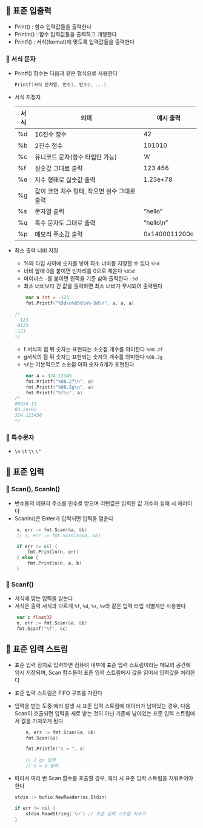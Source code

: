 ## 🎯 표준 입출력

- Print() : 함수 입력값들을 출력한다
- Println() : 함수 입력값들을 출력하고 개행한다
- Printf() : 서식(format)에 맞도록 입력값들을 출력한다

### 📌 서식 문자

- Printf() 함수는 다음과 같은 형식으로 사용한다
    
    ```go
    Printf(서식 문자열, 인수1, 인수2, ...)
    ```
    
- 서식 지정자
    
    
    | **서식** | **의미** | **예시 출력** |
    | --- | --- | --- |
    | %d | 10진수 정수 | 42 |
    | %b | 2진수 정수 | 101010 |
    | %c | 유니코드 문자(정수 타입만 가능) | 'A' |
    | %f | 실숫값 그대로 출력 | 123.456 |
    | %e | 지수 형태로 실숫값 출력 | 1.23e+78 |
    | %g | 값이 크면 지수 형태, 작으면 실수 그대로 출력 |  |
    | %s | 문자열 출력 | “hello” |
    | %q | 특수 문자도 그대로 출력 | “hello\n” |
    | %p | 메모리 주소값 출력 | 0x1400011200c |
- 최소 출력 너비 지정
    - %와 타입 사이에 숫자를 넣어 최소 너비를 지정할 수 있다 `%5d`
    - 너비 앞에 0을 붙이면 빈자리를 0으로 채운다 `%05d`
    - 마이너스 `-`를 붙이면 왼쪽을 기준 삼아 출력한다 `-5d`
    - 최소 너비보다 긴 값을 출력하면 최소 너비가 무시되어 출력된다
    
    ```go
    	var a int = -123
    	fmt.Printf("%5d\n%05d\n%-5d\n", a, a, a)
    	
    /*
     -123
    -0123
    -123 
    */
    ```
    
    - f 서식의 점 뒤 숫자는 표현되는 소숫점 개수를 의미한다 `%08.2f`
    - g서식의 점 뒤 숫자는 표현되는 숫자의 개수를 의미한다 `%08.2g`
    - `%f`는 기본적으로 소숫점 이하 숫자 6개가 표현된다
    
    ```go
    	var a = 324.12345
    	fmt.Printf("%08.2f\n", a)
    	fmt.Printf("%08.2g\n", a)
    	fmt.Printf("%f\n", a)
    /*	
    00324.12
    03.2e+02
    324.123450
    */
    ```
    

### 📌 특수문자

- `\n` `\t` `\\` `\"`

## 🎯 표준 입력

### 📌 Scan(), Scanln()

- 변수들의 메모리 주소를 인수로 받으며 리턴값은 입력한 값 개수와 실패 시 에러이다
- Scanln()은 Enter가 입력되면 입력을 멈춘다

```go
	n, err := fmt.Scan(&a, &b)
	// n, err := fmt.Scanln(&a, &b)

	if err != nil {
		fmt.Println(n, err)
	} else {
		fmt.Println(n, a, b)
	}
```

### 📌 Scanf()

- 서식에 맞는 입력을 받는다
- 서식은 출력 서식과 다르게 `%f`, `%d`, `%s`, `%v`와 같은 입력 타입 식별자만 사용한다

```go
	var c float32
	n, err := fmt.Scan(&a, &b)
	fmt.Scanf("%f", &c)
```

## 🎯 표준 입력 스트림

- 표준 입력 장치로 입력하면 컴퓨텨 내부에 표준 입력 스트림이라는 메모리 공간에 임시 저장되며, Scan 함수들이 표준 입력 스트림에서 값을 읽어서 입력값을 처리한다
- 표준 입력 스트림은 FIFO 구조를 가진다
- 입력을 받는 도중 에러 발생 시 표준 입력 스트림에 데이터가 남아있는 경우, 다음 Scan이 호출되면 입력을 새로 받는 것이 아닌 기존에 남아있는 표준 입력 스트림에서 값을 가져오게 된다
    
    ```go
    	n, err := fmt.Scan(&a, &b)
    	fmt.Scan(&s)
    
    	fmt.Println("s = ", s)
    	
    	// 2 go 입력
    	// s = o 출력
    
    ```
    
- 따라서 여러 번 Scan 함수를 호출할 경우, 에러 시 표준 입력 스트림을 지워주어야 한다
    
    ```go
    stdin := bufio.NewReader(os.Stdin)
    
    if err != nil {
    	stdin.ReadString('\n') // 표준 입력 스트림 지우기
    }
    ```